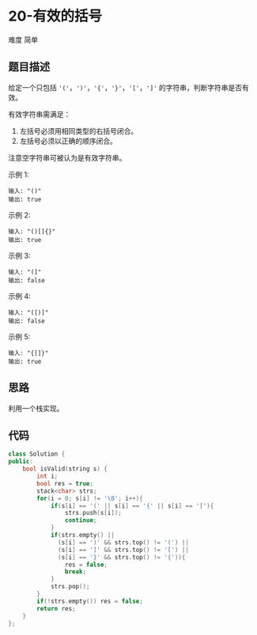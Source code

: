 # 20-有效的括号

难度 简单



## 题目描述

给定一个只包括 `'('`，`')'`，`'{'`，`'}'`，`'['`，`']'` 的字符串，判断字符串是否有效。

有效字符串需满足：

1. 左括号必须用相同类型的右括号闭合。
2. 左括号必须以正确的顺序闭合。

注意空字符串可被认为是有效字符串。

示例 1:
```
输入: "()"
输出: true
```
示例 2:
```
输入: "()[]{}"
输出: true
```
示例 3:
```
输入: "(]"
输出: false
```
示例 4:
```
输入: "([)]"
输出: false
```
示例 5:
```
输入: "{[]}"
输出: true
```



## 思路

利用一个栈实现。



## 代码

```c++
class Solution {
public:
    bool isValid(string s) {
        int i;
        bool res = true;
        stack<char> strs;
        for(i = 0; s[i] != '\0'; i++){
            if(s[i] == '(' || s[i] == '{' || s[i] == '['){
                strs.push(s[i]);
                continue;
            }
            if(strs.empty() ||
              (s[i] == ')' && strs.top() != '(') || 
              (s[i] == ']' && strs.top() != '[') || 
              (s[i] == '}' && strs.top() != '{')){
                res = false; 
                break;
            }
            strs.pop();
        }
        if(!strs.empty()) res = false;
        return res;
    }
};
```

